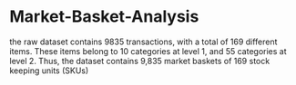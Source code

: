 # Market-Basket-Analysis
the raw dataset contains 9835 transactions, with a total of 169 different items. These items belong to 10 categories at level 1, and 55 categories at level 2.
Thus, the dataset contains 9,835 market baskets of 169 stock keeping units (SKUs)
